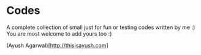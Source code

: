 # Codes
A complete collection of small just for fun or testing codes written by me :)
You are most welcome to add yours too :)

(Ayush Agarwal)[http://thisisayush.com]

